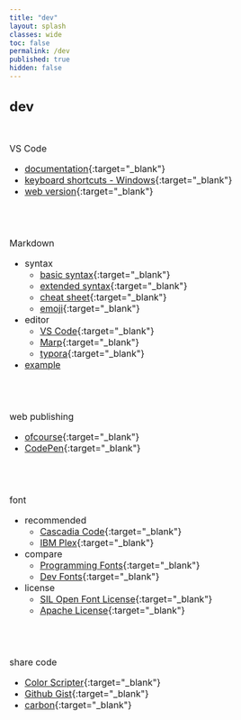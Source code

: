 ```yaml
---
title: "dev"
layout: splash
classes: wide
toc: false
permalink: /dev
published: true
hidden: false
---
```


<br>
<font size="5"> 
  <div style="font-weight:bold;">
    dev
  </div>
</font>
<br>
<br>

<font size="3">
<div markdown="1">

VS Code
- [documentation](https://code.visualstudio.com/docs){:target="_blank"}
- [keyboard shortcuts - Windows](https://code.visualstudio.com/shortcuts/keyboard-shortcuts-windows.pdf){:target="_blank"}
- [web version](https://code.visualstudio.com/docs/editor/vscode-web){:target="_blank"}
<br>
<br>

Markdown
- syntax
  - [basic syntax](https://www.markdownguide.org/basic-syntax/){:target="_blank"}
  - [extended syntax](https://www.markdownguide.org/extended-syntax/){:target="_blank"}
  - [cheat sheet](https://www.markdownguide.org/cheat-sheet/){:target="_blank"}
  - [emoji](https://github.com/ikatyang/emoji-cheat-sheet){:target="_blank"}
- editor
  - [VS Code](https://code.visualstudio.com/docs/languages/markdown){:target="_blank"}
  - [Marp](https://marketplace.visualstudio.com/items?itemName=marp-team.marp-vscode){:target="_blank"}
  - [typora](https://typora.io/){:target="_blank"}
- [example](/dev/markdown_example)
<br>
<br>

web publishing
- [ofcourse](https://ofcourse.kr/){:target="_blank"}
- [CodePen](https://codepen.io/pen/){:target="_blank"}
<br>
<br>

font
- recommended
  - [Cascadia Code](https://github.com/microsoft/cascadia-code){:target="_blank"}
  - [IBM Plex](https://www.ibm.com/plex/){:target="_blank"}
- compare
  - [Programming Fonts](https://www.programmingfonts.org/){:target="_blank"}
  - [Dev Fonts](https://devfonts.gafi.dev/){:target="_blank"}
- license
  - [SIL Open Font License](https://scripts.sil.org/cms/scripts/page.php?id=OFL){:target="_blank"}
  - [Apache License](http://www.apache.org/licenses/LICENSE-2.0.html){:target="_blank"}
<br>
<br>

share code
- [Color Scripter](https://colorscripter.com/){:target="_blank"}
- [Github Gist](https://gist.github.com/){:target="_blank"}
- [carbon](https://carbon.now.sh/){:target="_blank"}
<br>
<br>

</div>
</font>
